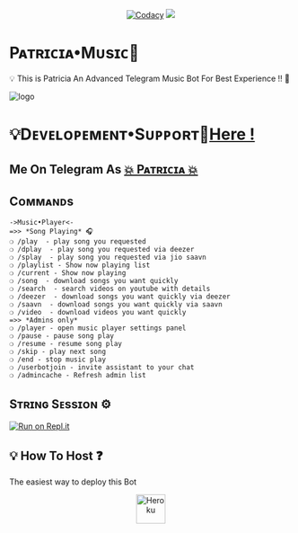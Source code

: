 <p align="center">
    <a href="https://app.codacy.com/gh/TEAM-PATRICIA/PatriciaMusic2.0/dashboard?branch=Legacy"> <img src="https://img.shields.io/codacy/grade/4d58f2a402b54aed8a7d95f7add45a81?color=cyan&logo=codacy&logoColor=white&style=for-the-badge" alt="Codacy" /></a>
    <a href="https://github.com/TEAM-PATRICIA/PatriciaMusic2.0"> <img src="https://img.shields.io/github/repo-size/TeamInnexia/innexiaBot?color=cyan&logo=github&logoColor=white&style=for-the-badge" /></a>
</p>


# Pᴀᴛʀɪᴄɪᴀ•Mᴜsɪᴄ👮
💡 This is Patricia An Advanced Telegram Music Bot For Best Experience  !! 🤖 

![logo](https://telegra.ph/file/4d1c1151214987122659b.jpg)
#  💡Dᴇᴠᴇʟᴏᴩᴇᴍᴇɴᴛ•Sᴜᴩᴩᴏʀᴛ👥[Here !](https://t.me/DeadlyMusic_support)

## Me On Telegram As [💥 Pᴀᴛʀɪᴄɪᴀ 💥](https://t.me/PATRICIA_ROBOT)

## Cᴏᴍᴍᴀɴᴅs
```
->Music•Player<-
=>> *Song Playing* 🎧 
❍ /play  - play song you requested
❍ /dplay  - play song you requested via deezer
❍ /splay  - play song you requested via jio saavn
❍ /playlist - Show now playing list
❍ /current - Show now playing
❍ /song  - download songs you want quickly
❍ /search  - search videos on youtube with details
❍ /deezer  - download songs you want quickly via deezer
❍ /saavn  - download songs you want quickly via saavn
❍ /video  - download videos you want quickly
=>> *Admins only*
❍ /player - open music player settings panel
❍ /pause - pause song play
❍ /resume - resume song play
❍ /skip - play next song
❍ /end - stop music play
❍ /userbotjoin - invite assistant to your chat
❍ /admincache - Refresh admin list

```
## Sᴛʀɪɴɢ Sᴇssɪᴏɴ ⚙️
[![Run on Repl.it](https://repl.it/badge/github/STARKGANG/friday)](https://replit.com/@Botsupport/PatriciaXmusic)

## 💡 How To Host ❓️
The easiest way to deploy this Bot
<p align="center"><a href="https://heroku.com/deploy?template=https://github.com/TEAM-PATRICIA/PatriciaMusic2.0"><img align="center" alt="Heroku" width="52px" src="https://www.nicepng.com/png/full/223-2233246_heroku-logo-salesforce-heroku.png"></p>
 

